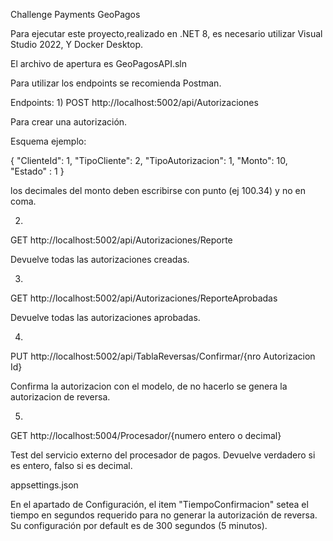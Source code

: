 Challenge Payments GeoPagos

Para ejecutar este proyecto,realizado en .NET 8, es necesario utilizar Visual Studio 2022, Y Docker Desktop.

El archivo de apertura es GeoPagosAPI.sln

Para utilizar los endpoints se recomienda Postman.

Endpoints:
1)
POST http://localhost:5002/api/Autorizaciones

Para crear una autorización.

Esquema ejemplo:

{
    "ClienteId": 1,
    "TipoCliente": 2,
    "TipoAutorizacion": 1,
    "Monto": 10,
    "Estado" : 1
}

los decimales del monto deben escribirse con punto (ej 100.34) y no en coma.

2)
GET http://localhost:5002/api/Autorizaciones/Reporte 

Devuelve todas las autorizaciones creadas.

3)
GET http://localhost:5002/api/Autorizaciones/ReporteAprobadas

Devuelve todas las autorizaciones aprobadas.

4)
PUT http://localhost:5002/api/TablaReversas/Confirmar/{nro Autorizacion Id}

Confirma la autorizacion con el modelo, de no hacerlo se genera la autorizacion de reversa.

5)
GET http://localhost:5004/Procesador/{numero entero o decimal}

Test del servicio externo del procesador de pagos. Devuelve verdadero si es entero, falso si es decimal.


appsettings.json

En el apartado de Configuración, el item "TiempoConfirmacion" setea el tiempo en segundos requerido para no generar la autorización de reversa.
Su configuración por default es de 300 segundos (5 minutos).
